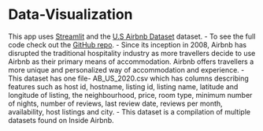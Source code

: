 # Data-Visualization
 This app uses [Streamlit](https://streamlit.io/) and the [U.S Airbnb Dataset](https://www.kaggle.com/datasets/kritikseth/us-airbnb-open-data) dataset.
        - To see the full code check out the [GitHub repo](https://github.com/mansi-3006/Data-Visualization).
        - Since its inception in 2008, Airbnb has disrupted the traditional hospitality industry as more travellers decide to use Airbnb as their primary means of accommodation. Airbnb offers travellers a more unique and personalized way of accommodation and experience.
        - This dataset has one file- AB_US_2020.csv which has columns describing features such as host id, hostname, listing id, listing name, latitude and longitude of listing, the neighbourhood, price, room type, minimum number of nights, number of reviews, last review date, reviews per month, availability, host listings and city.
        - This dataset is a compilation of multiple datasets found on Inside Airbnb.
